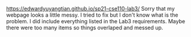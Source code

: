 https://edwardyuyangtian.github.io/sp21-cse110-lab3/
Sorry that my webpage looks a little messy. I tried to fix but I don't know what is the problem. I did include everything listed in the Lab3 requirements. Maybe there were too many items so things overlaped and messed up.

